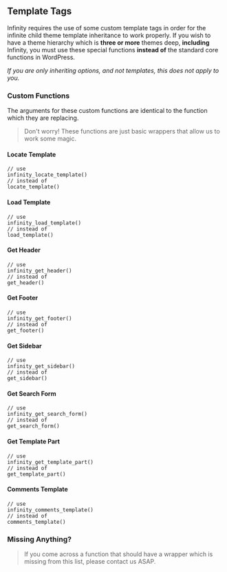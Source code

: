 ## Template Tags

Infinity requires the use of some custom template tags in order
for the infinite child theme template inheritance to work properly. If you wish to have a
theme hierarchy which is **three or more** themes deep, **including** Infinity, you must use these
special functions **instead of** the standard core functions in WordPress.

*If you are only inheriting options, and not templates, this does not apply to you.*

<ul class="infinity-docs-menu"></ul>

### Custom Functions

The arguments for these custom functions are identical to the
function which they are replacing.

> Don't worry! These functions are just basic wrappers that allow us to work some magic.

#### Locate Template

	// use
	infinity_locate_template()
	// instead of
	locate_template()

#### Load Template

	// use
	infinity_load_template()
	// instead of
	load_template()

#### Get Header

	// use
	infinity_get_header()
	// instead of
	get_header()

#### Get Footer

	// use
	infinity_get_footer()
	// instead of
	get_footer()

#### Get Sidebar

	// use
	infinity_get_sidebar()
	// instead of
	get_sidebar()

#### Get Search Form

	// use
	infinity_get_search_form()
	// instead of
	get_search_form()

#### Get Template Part

	// use
	infinity_get_template_part()
	// instead of
	get_template_part()

#### Comments Template

	// use
	infinity_comments_template()
	// instead of
	comments_template()

### Missing Anything?

> If you come across a function that should have a wrapper which is missing from this list,
please contact us ASAP.